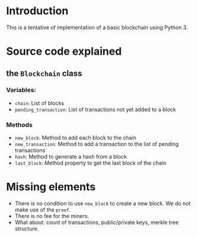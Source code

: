 # Introduction

This is a tentative of implementation of a basic blockchain using Python 3.

# Source code explained

## the `Blockchain` class

### Variables:

- `chain`: List of blocks
- `pending_transaction`: List of transactions not yet added to a block

### Methods
- `new_block`: Method to add each block to the chain
- `new_transaction`: Method to add a transaction to the list of pending transactions
- `hash`: Method to generate a hash from a block
- `last_block`: Method property to get the last block of the chain

# Missing elements

- There is no condition to use `new_block` to create a new block. We do not make use of the `proof`.
- There is no fee for the miners.
- What about: count of transactions, public/private keys, merkle tree structure.